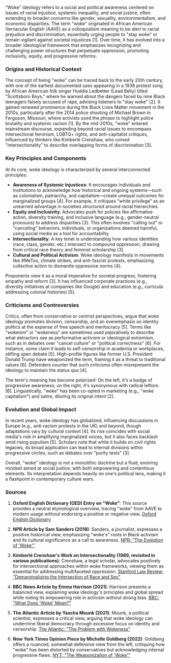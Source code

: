 "Woke" ideology refers to a social and political awareness centered on issues of racial injustice, systemic inequality, and social justice, often extending to broader concerns like gender, sexuality, environmentalism, and economic disparities. The term "woke" originated in African American Vernacular English (AAVE) as a colloquialism meaning to be alert to racial prejudice and discrimination, essentially urging people to "stay woke" or remain vigilant against societal injustices [1]. Over time, it has evolved into a broader ideological framework that emphasizes recognizing and challenging power structures that perpetuate oppression, promoting inclusivity, equity, and progressive reforms.

### Origins and Historical Context
The concept of being "woke" can be traced back to the early 20th century, with one of the earliest documented uses appearing in a 1938 protest song by African American folk singer Huddie Ledbetter (Lead Belly) titled "Scottsboro Boys," where he warned about the dangers faced by nine Black teenagers falsely accused of rape, advising listeners to "stay woke" [2]. It gained renewed prominence during the Black Lives Matter movement in the 2010s, particularly after the 2014 police shooting of Michael Brown in Ferguson, Missouri, where activists used the phrase to highlight police brutality and systemic racism [1]. By the mid-2010s, "woke" entered mainstream discourse, expanding beyond racial issues to encompass intersectional feminism, LGBTQ+ rights, and anti-capitalist critiques, influenced by thinkers like Kimberlé Crenshaw, who coined "intersectionality" to describe overlapping forms of discrimination [3].

### Key Principles and Components
At its core, woke ideology is characterized by several interconnected principles:
- **Awareness of Systemic Injustices**: It encourages individuals and institutions to acknowledge how historical and ongoing systems—such as colonialism, patriarchy, and capitalism—create unequal outcomes for marginalized groups [4]. For example, it critiques "white privilege" as an unearned advantage in societies structured around racial hierarchies.
- **Equity and Inclusivity**: Advocates push for policies like affirmative action, diversity training, and inclusive language (e.g., gender-neutral pronouns) to address disparities [3]. This often involves "calling out" or "canceling" behaviors, individuals, or organizations deemed harmful, using social media as a tool for accountability.
- **Intersectionality**: A key tenet is understanding how various identities (race, class, gender, etc.) intersect to compound oppression, drawing from critical race theory and feminist scholarship [3].
- **Cultural and Political Activism**: Woke ideology manifests in movements like #MeToo, climate strikes, and anti-fascist protests, emphasizing collective action to dismantle oppressive norms [4].

Proponents view it as a moral imperative for societal progress, fostering empathy and reform [3]. It has influenced corporate practices (e.g., diversity initiatives at companies like Google) and education (e.g., curricula addressing colonial histories) [5].

### Criticisms and Controversies
Critics, often from conservative or centrist perspectives, argue that woke ideology promotes division, censorship, and an overemphasis on identity politics at the expense of free speech and meritocracy [5]. Terms like "wokeism" or "wokeness" are sometimes used pejoratively to describe what detractors see as performative activism or ideological extremism, such as in debates over "cancel culture" or "political correctness" [6]. For instance, some claim it leads to self-censorship in academia or workplaces, stifling open debate [5]. High-profile figures like former U.S. President Donald Trump have weaponized the term, framing it as a threat to traditional values [6]. Defenders counter that such criticisms often misrepresent the ideology to maintain the status quo [4].

The term's meaning has become polarized: On the left, it's a badge of progressive awareness; on the right, it's synonymous with radical leftism [6]. Linguistically, "woke" has been co-opted in marketing (e.g., "woke capitalism") and satire, diluting its original intent [2].

### Evolution and Global Impact
In recent years, woke ideology has globalized, influencing discussions in Europe (e.g., anti-racism protests in the UK) and beyond, though adaptations vary by cultural context [4]. Its rise coincides with social media's role in amplifying marginalized voices, but it also faces backlash amid rising populism [5]. Scholars note that while it builds on civil rights legacies, its broad application can lead to internal divisions within progressive circles, such as debates over "purity tests" [3].

Overall, "woke" ideology is not a monolithic doctrine but a fluid, evolving mindset aimed at social justice, with both empowering and contentious elements. Its interpretation depends heavily on one's political lens, making it a flashpoint in contemporary culture wars.

### Sources
1. **Oxford English Dictionary (OED) Entry on "Woke"**: This source provides a neutral etymological overview, tracing "woke" from AAVE to modern usage without endorsing a positive or negative view. [Oxford English Dictionary](https://www.oed.com/view/Entry/596228?redirectedFrom=woke&)

2. **NPR Article by Sam Sanders (2018)**: Sanders, a journalist, expresses a positive historical view, emphasizing "woke's" roots in Black activism and its cultural significance as a call to awareness. [NPR: "The Evolution of 'Woke'"](https://www.npr.org/sections/codeswitch/2018/01/17/578434263/the-evolution-of-woke)

3. **Kimberlé Crenshaw's Work on Intersectionality (1989, revisited in various publications)**: Crenshaw, a legal scholar, advocates positively for intersectional approaches within woke frameworks, viewing them as essential for addressing multifaceted oppression. [Stanford Law Review: "Demarginalizing the Intersection of Race and Sex"](https://chicagounbound.uchicago.edu/cgi/viewcontent.cgi?article=1052&context=uclf)

4. **BBC News Article by Emma Harrison (2021)**: Harrison presents a balanced view, explaining woke ideology's principles and global spread while noting its empowering role in activism without strong bias. [BBC: "What Does 'Woke' Mean?"](https://www.bbc.com/news/explainers-55195920)

5. **The Atlantic Article by Yascha Mounk (2021)**: Mounk, a political scientist, expresses a critical view, arguing that woke ideology can undermine liberal democracy through excessive focus on identity and censorship. [The Atlantic: "The Problem with Wokeness"](https://www.theatlantic.com/ideas/archive/2021/02/woke-capitalism/618019/)

6. **New York Times Opinion Piece by Michelle Goldberg (2022)**: Goldberg offers a nuanced, somewhat defensive view from the left, critiquing how "woke" has been distorted by conservatives but acknowledging internal progressive flaws. [NYT: "The Weaponization of 'Woke'"](https://www.nytimes.com/2022/05/09/opinion/woke-politics-republicans.html)